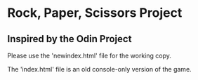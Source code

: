 # Rock, Paper, Scissors Project
## Inspired by the Odin Project
Please use the 'newindex.html' file for the working copy.

The 'index.html' file is an old console-only version of the game.
